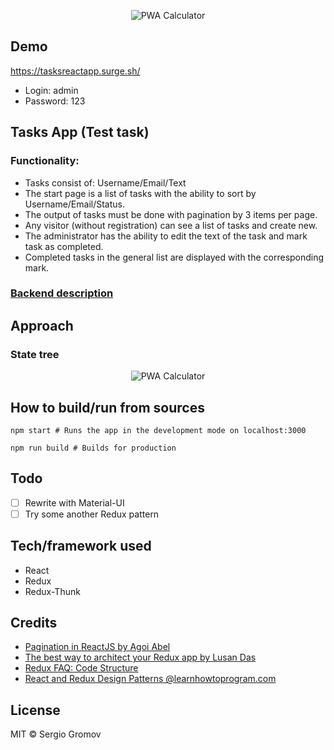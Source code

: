 <p align="center">
  <img src="https://i.ibb.co/HP8DnpL/tasksreactapp-surge-sh.png" alt="PWA Calculator">
</p>

## Demo
https://tasksreactapp.surge.sh/

- Login: admin
- Password: 123

## Tasks App (Test task)

### Functionality:
- Tasks consist of: Username/Email/Text
- The start page is a list of tasks with the ability to sort by Username/Email/Status.
- The output of tasks must be done with pagination by 3 items per page.
- Any visitor (without registration) can see a list of tasks and create new.
- The administrator has the ability to edit the text of the task and mark task as completed.
- Completed tasks in the general list are displayed with the corresponding mark.

### [Backend description](./docs/backend.md)

## Approach
### State tree
<p align="center">
  <img src="https://i.ibb.co/QKG418r/Screenshot-from-2019-07-25-22-24-28.png" alt="PWA Calculator">
</p>

## How to build/run from sources

`npm start # Runs the app in the development mode on localhost:3000`

`npm run build # Builds for production`

## Todo

- [ ] Rewrite with Material-UI
- [ ] Try some another Redux pattern

## Tech/framework used
- React
- Redux
- Redux-Thunk

## Credits
- [Pagination in ReactJS by Agoi Abel](https://medium.com/@agoiabeladeyemi/pagination-in-reactjs-36f4a6a6eb43)
- [The best way to architect your Redux app by Lusan Das](https://www.freecodecamp.org/news/the-best-way-to-architect-your-redux-app-ad9bd16c8e2d/)
- [Redux FAQ: Code Structure](https://redux.js.org/faq/code-structure)
- [React and Redux Design Patterns @learnhowtoprogram.com](https://www.learnhowtoprogram.com/react/advanced-topics/react-and-redux-design-patterns)

## License
MIT © Sergio Gromov
